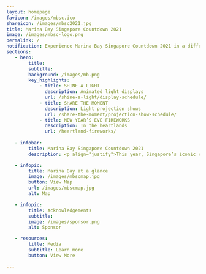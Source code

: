 ```yaml
---
layout: homepage
favicon: /images/mbsc.ico
shareicon: /images/mbsc2021.jpg
title: Marina Bay Singapore Countdown 2021
image: /images/mbsc-logo.png
permalink: /
notification: Experience Marina Bay Singapore Countdown 2021 in a different light!
sections:
   - hero:
        title: 
        subtitle: 
        background: /images/mb.png
        key_highlights:
            - title: SHINE A LIGHT 
              description: Animated light displays
              url: /shine-a-light/display-schedule/
            - title: SHARE THE MOMENT
              description: Light projection shows
              url: /share-the-moment/projection-show-schedule/
            - title: NEW YEAR’S EVE FIREWORKS
              description: In the heartlands
              url: /heartland-fireworks/
                        
   - infobar:
        title: Marina Bay Singapore Countdown 2021 
        description: <p align="justify">This year, Singapore’s iconic countdown event, Marina Bay Singapore Countdown (MBSC) 2021, takes on a unique format to bring people from all walks of life together to reflect on 2020 and to celebrate our hopes and aspirations for the coming year.</p>

   - infopic:
        title: Marina Bay at a glance
        image: /images/mbscmap.jpg
        button: View Map
        url: /images/mbscmap.jpg
        alt: Map

   - infopic:
        title: Acknowledgements
        subtitle:
        image: /images/sponsor.png
        alt: Sponsor  

   - resources:
        title: Media
        subtitle: Learn more
        button: View More
        
---
```

